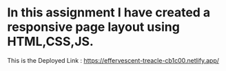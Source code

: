 # In this assignment I have created a responsive page layout using HTML,CSS,JS.

This is the Deployed Link : https://effervescent-treacle-cb1c00.netlify.app/

